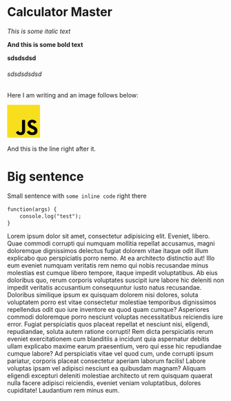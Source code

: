 # Calculator Master

*This is some italic text*

**And this is some bold text**

**sdsdsdsd**

###### sdsdsdsdsd

Here I am writing and an image follows below:

<img src="./../../public/images/js.svg" className="w-25 rounded-5" alt="Some image" width="15%"/>

And this is the line right after it.


# Big sentence

Small sentence with `some inline code` right there

```
function(args) {
    console.log("test");
}
```

Lorem ipsum dolor sit amet, consectetur adipisicing elit. Eveniet, libero. Quae commodi corrupti qui numquam mollitia repellat accusamus, magni doloremque dignissimos delectus fugiat dolorem vitae itaque odit illum explicabo quo perspiciatis porro nemo. At ea architecto distinctio aut! Illo eum eveniet numquam veritatis rem nemo qui nobis recusandae minus molestias est cumque libero tempore, itaque impedit voluptatibus. Ab eius doloribus quo, rerum corporis voluptates suscipit iure labore hic deleniti non impedit veritatis accusantium consequuntur iusto natus recusandae. Doloribus similique ipsum ex quisquam dolorem nisi dolores, soluta voluptatem porro est vitae consectetur molestiae temporibus dignissimos repellendus odit quo iure inventore ea quod quam cumque? Asperiores commodi doloremque porro nesciunt voluptas necessitatibus reiciendis iure error. Fugiat perspiciatis quos placeat repellat et nesciunt nisi, eligendi, repudiandae, soluta autem ratione corrupti! Rem dicta perspiciatis rerum eveniet exercitationem cum blanditiis a incidunt quia aspernatur debitis ullam explicabo maxime earum praesentium, vero qui esse hic repudiandae cumque labore? Ad perspiciatis vitae vel quod cum, unde corrupti ipsum pariatur, corporis placeat consectetur aperiam laborum facilis! Labore voluptas ipsam vel adipisci nesciunt ea quibusdam magnam? Aliquam eligendi excepturi deleniti molestiae architecto ut rem quisquam quaerat nulla facere adipisci reiciendis, eveniet veniam voluptatibus, dolores cupiditate! Laudantium rem minus eum.